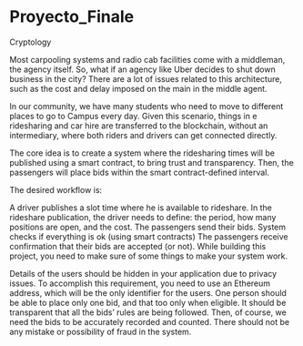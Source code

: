 # Proyecto_Finale
Cryptology

Most carpooling systems and radio cab facilities come with a middleman, the agency itself. So, what if an agency like Uber decides to shut down business in the city? There are a lot of issues related to this architecture, such as the cost and delay imposed on the main in the middle agent.

In our community, we have many students who need to move to different places to go to Campus every day. Given this scenario, things in e ridesharing and car hire are transferred to the blockchain, without an intermediary, where both riders and drivers can get connected directly.



The core idea is to create a system where the ridesharing times will be published using a smart contract, to bring trust and transparency. Then, the passengers will place bids within the smart contract-defined interval.

The desired workflow is:

A driver publishes a slot time where he is available to rideshare. In the rideshare publication, the driver needs to define: the period, how many positions are open, and the cost.
The passengers send their bids.
System checks if everything is ok (using smart contracts)
The passengers receive confirmation that their bids are accepted (or not).
While building this project, you need to make sure of some things to make your system work.

Details of the users should be hidden in your application due to privacy issues. To accomplish this requirement, you need to use an Ethereum address, which will be the only identifier for the users.
One person should be able to place only one bid, and that too only when eligible.
It should be transparent that all the bids’ rules are being followed. Then, of course, we need the bids to be accurately recorded and counted. There should not be any mistake or possibility of fraud in the system.

